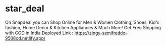 # star_deal
On Snapdeal you can Shop Online for Men & Women Clothing, Shoes, Kid's fashion, Home Decor & Kitchen Appliances & Much More! Get Free Shipping with COD in India
Deployed Link : https://zingy-semifreddo-9508cd.netlify.app/
